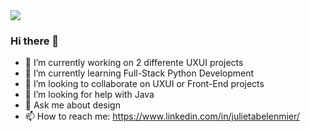 <img src="C:\Users\Asus\Downloads\LinkedIn (7).png">

### Hi there 👋

- 🔭 I’m currently working on 2 differente UXUI projects
- 🌱 I’m currently learning Full-Stack Python Development
- 👯 I’m looking to collaborate on UXUI or Front-End projects
- 🤔 I’m looking for help with Java 
- 💬 Ask me about design
- 📫 How to reach me: https://www.linkedin.com/in/julietabelenmier/
<!--
**bmjulieta/Bmjulieta** is a ✨ _special_ ✨ repository because its `README.md` (this file) appears on your GitHub profile.

Here are some ideas to get you started:

- 🔭 I’m currently working on ...
- 🌱 I’m currently learning ...
- 👯 I’m looking to collaborate on ...
- 🤔 I’m looking for help with ...
- 💬 Ask me about ...
- 📫 How to reach me: ...
- 😄 Pronouns: ...
- ⚡ Fun fact: ...
-->
